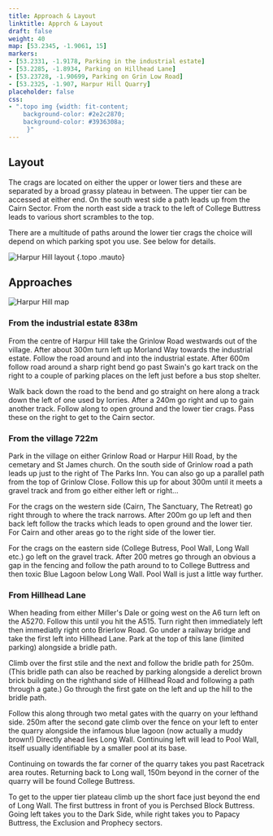 ```yaml
---
title: Approach & Layout
linktitle: Apprch & Layout
draft: false
weight: 40
map: [53.2345, -1.9061, 15]
markers:
- [53.2331, -1.9178, Parking in the industrial estate]
- [53.2285, -1.8934, Parking on Hillhead Lane]
- [53.23728, -1.90699, Parking on Grin Low Road]
- [53.2325, -1.907, Harpur Hill Quarry]
placeholder: false
css:
- ".topo img {width: fit-content; 
    background-color: #2e2c2870;
    background-color: #3936308a;
     }"
---
```


## Layout

The crags are located on either the upper or lower tiers and these are separated by a broad grassy plateau in between. The upper tier can be accessed at either end. On the south west side a path leads up from the Cairn Sector. From the north east side a track to the left of College Buttress leads to various short scrambles to the top.

There are a multitude of paths around the lower tier crags the choice will depend on which parking spot you use. See below for details.

![Harpur Hill layout](/img/peak/buxton/hh-layout-rotated.png)
{.topo .mauto}

## Approaches

![Harpur Hill map](/img/peak/buxton/harmap2.gif)

### From the industrial estate 838m

From the centre of Harpur Hill take the Grinlow Road westwards out of the village. After about 300m turn left up Morland Way towards the industrial estate. Follow the road around and into the industrial estate. After 600m follow road around a sharp right bend go past Swain's go kart track on the right to a couple of parking places on the left just before a bus stop shelter. 

Walk back down the road to the bend and go straight on here along a track down the left of one used by lorries. After a 240m go right and up to gain another track. Follow along to open ground and the lower tier crags. Pass these on the right to get to the Cairn sector.

### From the village 722m

Park in the village on either Grinlow Road or Harpur Hill Road, by the cemetary and St James church. On the south side of Grinlow road a path leads up just to the right of The Parks Inn. You can also go up a parallel path from the top of Grinlow Close. Follow this up for about 300m until it meets a gravel track and from go either either left or right...

For the crags on the western side (Cairn, The Sanctuary, The Retreat) go right through to where the track narrows. After 200m go up left and then back left follow the tracks which leads to open ground and the lower tier. For Cairn and other areas go to the right side of the lower tier.

For the crags on the eastern side (College Butress, Pool Wall, Long Wall etc.) go left on the gravel track. After 200 metres go through an obvious a gap in the fencing and follow the path around to to College Buttress and then toxic Blue Lagoon below Long Wall. Pool Wall is just a little way further.



### From Hillhead Lane

When heading from either Miller's Dale or going west on the A6 turn left on the A5270. Follow this until you hit the A515. Turn right then immediately left then immediatly right onto Brierlow Road. Go under a railway bridge and take the first left into Hillhead Lane. Park at the top of this lane (limited parking) alongside a bridle path. 

Climb over the first stile and the next and follow the bridle path for 250m. (This bridle path can also be reached by parking alongside a derelict brown brick building on the right­hand side of Hillhead Road and following a path through a gate.) Go through the first gate on the left and up the hill to the bridle path.

Follow this along through two metal gates with the quarry on your left­hand side. 250m after the second gate climb over the fence on your left to enter the quarry alongside the infamous blue lagoon (now actually a muddy brown!) Directly ahead lies Long Wall. Continuing left will lead to Pool Wall, itself usually identifiable by a smaller pool at its base.

Continuing on towards the far corner of the quarry takes you past Racetrack area routes. Returning back to Long wall, 150m beyond in the corner of the quarry will be found College Buttress.

To get to the upper tier plateau climb up the short face just beyond the end of Long Wall. The first buttress in front of you is Perchsed Block Buttress. Going left takes you to the Dark Side, while right takes you to Papacy Buttress,  the Exclusion and Prophecy sectors.

